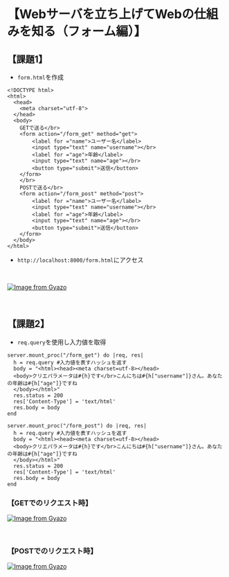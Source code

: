 # 【Webサーバを立ち上げてWebの仕組みを知る（フォーム編）】  
## 【課題1】  
- `form.html`を作成  
```
<!DOCTYPE html>
<html>
  <head>
    <meta charset="utf-8">
  </head>
  <body>
    GETで送る</br>
    <form action="/form_get" method="get">
        <label for ="name">ユーザー名</label>
        <input type="text" name="username"></br>
        <label for ="age">年齢</label>
        <input type="text" name="age"></br>
        <button type="submit">送信</button>
    </form>
    </br>
    POSTで送る</br>
    <form action="/form_post" method="post">
        <label for ="name">ユーザー名</label>
        <input type="text" name="username"></br>
        <label for ="age">年齢</label>
        <input type="text" name="age"></br>
        <button type="submit">送信</button>
    </form>
  </body>
</html>
```

- `http://localhost:8000/form.html`にアクセス  
</br>

[![Image from Gyazo](https://i.gyazo.com/76e036a52239ebfe633764ad40fd91c6.png)](https://gyazo.com/76e036a52239ebfe633764ad40fd91c6)

</br>

## 【課題2】  
- `req.query`を使用し入力値を取得

```
server.mount_proc("/form_get") do |req, res|
  h = req.query #入力値を表すハッシュを返す
  body = "<html><head><meta charset=utf-8></head>
  <body>クリエパラメータは#{h}です</br>こんにちは#{h["username"]}さん。あなたの年齢は#{h["age"]}ですね
  </body></html>"
  res.status = 200
  res['Content-Type'] = 'text/html'
  res.body = body
end

server.mount_proc("/form_post") do |req, res|
  h = req.query #入力値を表すハッシュを返す
  body = "<html><head><meta charset=utf-8></head>
  <body>クリエパラメータは#{h}です</br>こんにちは#{h["username"]}さん。あなたの年齢は#{h["age"]}ですね
  </body></html>"
  res.status = 200
  res['Content-Type'] = 'text/html'
  res.body = body
end
```
### 【GETでのリクエスト時】  

[![Image from Gyazo](https://i.gyazo.com/dcaa9079c8ec39afdf72db61a1b69cfe.png)](https://gyazo.com/dcaa9079c8ec39afdf72db61a1b69cfe)

</br>

### 【POSTでのリクエスト時】  

[![Image from Gyazo](https://i.gyazo.com/feca87448ff0b5cc88ddc49b99dac798.png)](https://gyazo.com/feca87448ff0b5cc88ddc49b99dac798)

